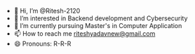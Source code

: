 - 👋 Hi, I’m @Ritesh-2120
- 👀 I’m interested in Backend development and Cybersecurity
- 🌱 I’m currently pursuing Master's in Computer Application
- 📫 How to reach me riteshyadavnew@gmail.com
- 😄 Pronouns: R-R-R
